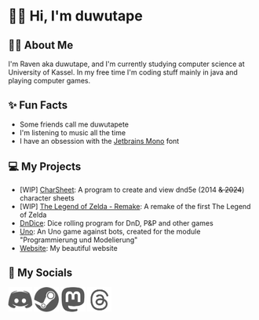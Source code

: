 # 👋🏻 Hi, I'm duwutape

## 🙋🏻 About Me
I'm Raven aka duwutape, and I'm currently studying computer science at University of Kassel. 
In my free time I'm coding stuff mainly in java and playing computer games.

## ✨ Fun Facts
- Some friends call me duwutapete
- I'm listening to music all the time
- I have an obsession with the [Jetbrains Mono](https://www.jetbrains.com/lp/mono/) font

## 💻 My Projects
- [WIP] [CharSheet](https://github.com/duwutape/CharSheet): A program to create and view dnd5e (2014 ~~& 2024~~) character sheets
- [WIP] [The Legend of Zelda - Remake](https://github.com/Duwutape/tloz_remake): A remake of the first The Legend of Zelda
- [DnDice](https://github.com/Duwutape/DnDice): Dice rolling program for DnD, P&P and other games
- [Uno](https://github.com/Duwutape/UNO_Uni): An Uno game against bots, created for the module "Programmierung und Modelierung"
- [Website](https://duwutape.github.io/homepage.html): My beautiful website

## 📲 My Socials

[<img src="res/discord.png" height="50px" alt="discord" title="Discord">](https://discordapp.com/users/489439348924612608)
[<img src="res/steam.png" height="50px" alt="steam" title="Steam">](https://steamcommunity.com/id/dafamasa)
[<img src="res/mastodon.png" height="50px" alt="mastodon" title="Mastodon">](https://tech.lgbt/@raven_lgh)
[<img src="res/threads.png" height="50px" alt="threads" title="Threads">](https://www.threads.net/@duwutape)
